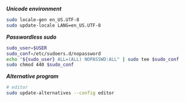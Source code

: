 ***Unicode environment***
```sh
sudo locale-gen en_US.UTF-8
sudo update-locale LANG=en_US.UTF-8
```

***Passwordless sudo***
```sh
sudo_user=$USER
sudo_conf=/etc/sudoers.d/nopassword
echo "${sudo_user} ALL=(ALL) NOPASSWD:ALL" | sudo tee $sudo_conf
sudo chmod 440 $sudo_conf
```

***Alternative program***
```sh
# editor
sudo update-alternatives --config editor
```
